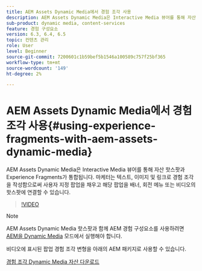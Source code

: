 ```yaml
---
title: AEM Assets Dynamic Media에서 경험 조각 사용
description: AEM Assets Dynamic Media은 Interactive Media 뷰어를 통해 자산 핫스팟과 Experience Fragments가 통합됩니다. 마케터는 텍스트, 이미지 및 링크로 경험 조각을 작성함으로써 사용자 지정 팝업을 채우고 해당 팝업을 배너, 회전 메뉴 또는 비디오의 핫스팟에 연결할 수 있습니다.
sub-product: dynamic media, content-services
feature: 경험 구성요소
version: 6.3, 6.4, 6.5
topic: 컨텐츠 관리
role: User
level: Beginner
source-git-commit: 7200601c1b59bef5b1546a100589c757f25bf365
workflow-type: tm+mt
source-wordcount: '149'
ht-degree: 2%

---
```



# AEM Assets Dynamic Media에서 경험 조각 사용{#using-experience-fragments-with-aem-assets-dynamic-media}

AEM Assets Dynamic Media은 Interactive Media 뷰어를 통해 자산 핫스팟과 Experience Fragments가 통합됩니다. 마케터는 텍스트, 이미지 및 링크로 경험 조각을 작성함으로써 사용자 지정 팝업을 채우고 해당 팝업을 배너, 회전 메뉴 또는 비디오의 핫스팟에 연결할 수 있습니다.

>[!VIDEO](https://video.tv.adobe.com/v/22115/?quality=9&learn=on)

>[!NOTE]
>
>AEM Assets Dynamic Media 핫스팟과 함께 AEM 경험 구성요소를 사용하려면 [AEM을 Dynamic Media](https://experienceleague.adobe.com/docs/) 모드에서 실행해야 합니다.

비디오에 표시된 팝업 경험 조각 변형을 아래의 AEM 패키지로 사용할 수 있습니다.

[경험 조각 Dynamic Media 자산 다운로드](assets/experience-fragmentsdynamic-mediaassets-100.zip)
